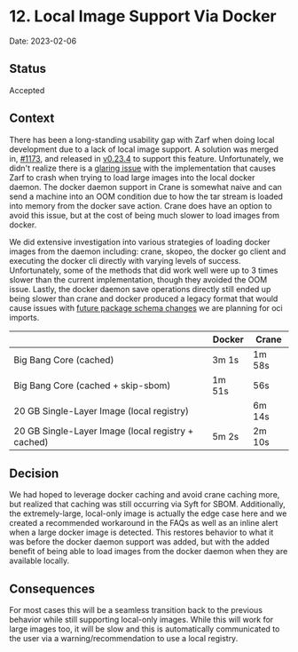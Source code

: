 # 12. Local Image Support Via Docker

Date: 2023-02-06

## Status

Accepted

## Context

There has been a long-standing usability gap with Zarf when doing local development due to a lack of local image support. A solution was merged in, [#1173](https://github.com/zarf-dev/zarf/pull/1173), and released in [v0.23.4](https://github.com/zarf-dev/zarf/releases/tag/v0.23.4) to support this feature. Unfortunately, we didn't realize there is a [glaring issue](https://github.com/zarf-dev/zarf/issues/1214) with the implementation that causes Zarf to crash when trying to load large images into the local docker daemon.  The docker daemon support in Crane is somewhat naive and can send a machine into an OOM condition due to how the tar stream is loaded into memory from the docker save action. Crane does have an option to avoid this issue, but at the cost of being much slower to load images from docker.

We did extensive investigation into various strategies of loading docker images from the daemon including: crane, skopeo, the docker go client and executing the docker cli directly with varying levels of success. Unfortunately, some of the methods that did work well were up to 3 times slower than the current implementation, though they avoided the OOM issue. Lastly, the docker daemon save operations directly still ended up being slower than crane and docker produced a legacy format that would cause issues with [future package schema changes](https://github.com/zarf-dev/zarf/issues/1319) we are planning for oci imports.

|                                                    | **Docker** | **Crane** |
| -------------------------------------------------- | ---------- | --------- |
| Big Bang Core (cached)                             | 3m 1s      | 1m 58s    |
| Big Bang Core (cached + skip-sbom)                 | 1m 51s     | 56s       |
| 20 GB Single-Layer Image (local registry)          |            | 6m 14s    |
| 20 GB Single-Layer Image (local registry + cached) | 5m 2s      | 2m 10s    |

## Decision

We had hoped to leverage docker caching and avoid crane caching more, but realized that caching was still occurring via Syft for SBOM. Additionally, the extremely-large, local-only image is actually the edge case here and we created a recommended workaround in the FAQs as well as an inline alert when a large docker image is detected. This restores behavior to what it was before the docker daemon support was added, but with the added benefit of being able to load images from the docker daemon when they are available locally.

## Consequences

For most cases this will be a seamless transition back to the previous behavior while still supporting local-only images. While this will work for large images too, it will be slow and this is automatically communicated to the user via a warning/recommendation to use a local registry.
